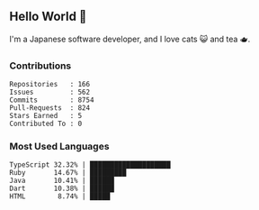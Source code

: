 ## Hello World 👋

I'm a Japanese software developer, and I love cats 😺 and tea 🫖.

### Contributions

    Repositories   : 166
    Issues         : 562
    Commits        : 8754
    Pull-Requests  : 824
    Stars Earned   : 5
    Contributed To : 0

### Most Used Languages

    TypeScript 32.32% | ████████████████████
    Ruby       14.67% | █████████
    Java       10.41% | ██████
    Dart       10.38% | ██████
    HTML        8.74% | █████
